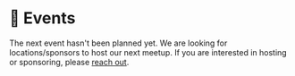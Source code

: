 # 📅 Events

The next event hasn't been planned yet. We are looking for locations/sponsors to host our next meetup. If you are interested in hosting or sponsoring, please [reach out](/contact/).